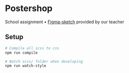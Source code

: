 # Postershop

School assignment • [Figma-sketch](https://www.figma.com/file/bPtqAUTBcAcC71DUowl44b/postershop?node-id=0%3A1) provided by our teacher

## Setup

```bash
# Compile all scss to css
npm run compile

# Watch scss/ folder when developing
npm run watch-style
```
